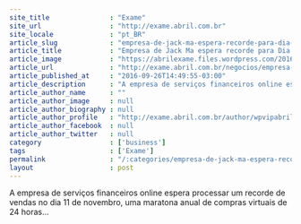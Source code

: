```yaml
---
site_title               : "Exame"
site_url                 : "http://exame.abril.com.br"
site_locale              : "pt_BR"
article_slug             : "empresa-de-jack-ma-espera-recorde-para-dia-dos-solteiros"
article_title            : "Empresa de Jack Ma espera recorde para Dia dos Solteiros"
article_image            : "https://abrilexame.files.wordpress.com/2016/09/size_960_16_9_jack-ma56.jpg?quality=70&strip=all&w=960"
article_url              : "http://exame.abril.com.br/negocios/empresa-de-jack-ma-espera-recorde-para-dia-dos-solteiros/"
article_published_at     : "2016-09-26T14:49:55-03:00"
article_description      : "A empresa de serviços financeiros online espera processar um recorde de vendas no dia 11 de novembro, uma maratona anual de compras virtuais de 24 horas..."
article_author_name      : ""
article_author_image     : null
article_author_biography : null
article_author_profile   : "http://exame.abril.com.br/author/wpvipabril/"
article_author_facebook  : null
article_author_twitter   : null
category                 : ['business']
tags                     : ['Exame']
permalink                : "/:categories/empresa-de-jack-ma-espera-recorde-para-dia-dos-solteiros/"
layout                   : post
---
```


A empresa de serviços financeiros online espera processar um recorde de vendas no dia 11 de novembro, uma maratona anual de compras virtuais de 24 horas...
